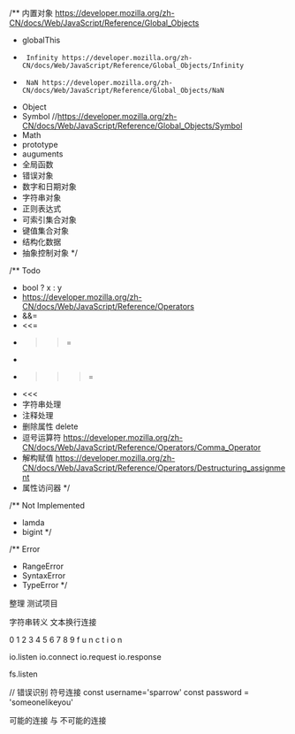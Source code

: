 /** 内置对象 https://developer.mozilla.org/zh-CN/docs/Web/JavaScript/Reference/Global_Objects
 *  globalThis
 *      Infinity https://developer.mozilla.org/zh-CN/docs/Web/JavaScript/Reference/Global_Objects/Infinity
 *      NaN https://developer.mozilla.org/zh-CN/docs/Web/JavaScript/Reference/Global_Objects/NaN
 *  Object
 *  Symbol //https://developer.mozilla.org/zh-CN/docs/Web/JavaScript/Reference/Global_Objects/Symbol
 *  Math
 *  prototype
 *  auguments
 *  全局函数
 *  错误对象
 *  数字和日期对象
 *  字符串对象
 *  正则表达式
 *  可索引集合对象
 *  键值集合对象
 *  结构化数据
 *  抽象控制对象
 */


/** Todo
 *  bool ? x : y 
 *  https://developer.mozilla.org/zh-CN/docs/Web/JavaScript/Reference/Operators
 *  &&=
 *  <<=
 *  >>=
 *  >>>
 *  >>>=
 *  <<<
 *  字符串处理
 *  注释处理
 *  删除属性 delete 
 *  逗号运算符 https://developer.mozilla.org/zh-CN/docs/Web/JavaScript/Reference/Operators/Comma_Operator
 *  解构赋值 https://developer.mozilla.org/zh-CN/docs/Web/JavaScript/Reference/Operators/Destructuring_assignment
 *  属性访问器
 */

 /** Not Implemented
  * lamda
  * bigint
  */

  /**  Error
   *   RangeError
   *   SyntaxError
   *   TypeError
   */


   整理 测试项目

   字符串转义
   文本换行连接

   0 1 2 3 4 5 6 7 8 9 
     f u n c t i o n

io.listen
io.connect
io.request
io.response

fs.listen

// 错误识别 符号连接
const username='sparrow' 
const password = 'someonelikeyou'

可能的连接 与 不可能的连接
